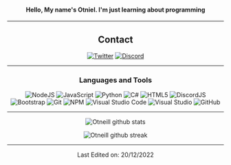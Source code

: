 <div align="center">
  
#### Hello, My name's Otniel. I'm just learning about programming

-------------------

## Contact
<a href="https://twitter.com/otneill_">![Twitter](https://img.shields.io/badge/Otniel-%231DA1F2.svg?style=for-the-badge&logo=Twitter&logoColor=white)</a>
<a href="https://discord.com/">![Discord](https://img.shields.io/badge/Otniel%232886-%237289DA.svg?style=for-the-badge&logo=discord&logoColor=white)</a>

-------------------

### Languages and Tools  
![NodeJS](https://img.shields.io/badge/node.js-%2343853D.svg?style=for-the-badge&logo=node.js&logoColor=white) ![JavaScript](https://img.shields.io/badge/javascript-%23323330.svg?style=for-the-badge&logo=javascript&logoColor=%23F7DF1E) ![Python](https://img.shields.io/badge/python-%2314354C.svg?style=for-the-badge&logo=python&logoColor=white) ![C#](https://img.shields.io/badge/c%23-%23239120.svg?style=for-the-badge&logo=c-sharp&logoColor=white) ![HTML5](https://img.shields.io/badge/html5-%23E34F26.svg?style=for-the-badge&logo=html5&logoColor=white) ![DiscordJS](https://img.shields.io/badge/discord.js-%232C3454.svg?style=for-the-badge&logo=Discord&logoColor=Blue) ![Bootstrap](https://img.shields.io/badge/bootstrap-%23563D7C.svg?style=for-the-badge&logo=bootstrap&logoColor=white) ![Git](https://img.shields.io/badge/git-%23F05033.svg?style=for-the-badge&logo=git&logoColor=white) ![NPM](https://img.shields.io/badge/NPM-%23000000.svg?style=for-the-badge&logo=npm&logoColor=white) ![Visual Studio Code](https://img.shields.io/badge/VisualStudioCode-0078d7.svg?style=for-the-badge&logo=visual-studio-code&logoColor=white) ![Visual Studio](https://img.shields.io/badge/VisualStudio-5C2D91.svg?style=for-the-badge&logo=visual-studio&logoColor=white) ![GitHub](https://img.shields.io/badge/github-%23121011.svg?style=for-the-badge&logo=github&logoColor=white) 

-------------------
  
![Otneill github stats](https://github-readme-stats.vercel.app/api?username=Otneill&show_icons=true&theme=radical&count_private=true&include_all_commits=true)

![Otneill github streak](https://github-readme-streak-stats.herokuapp.com/?user=Otneill&theme=radical&include_all_commits=true&count_private=true)

 <div>

-----

Last Edited on: 20/12/2022
